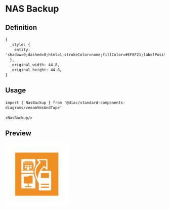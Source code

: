 # NAS Backup

## Definition

```
{
  _style: { 
    entity: 'shadow=0;dashed=0;html=1;strokeColor=none;fillColor=#EF8F21;labelPosition=center;verticalLabelPosition=bottom;verticalAlign=top;align=center;outlineConnect=0;shape=mxgraph.veeam.nas_backup;',
  },
  _original_width: 44.8,
  _original_height: 44.8,
}
```

## Usage

```
import { NasBackup } from '@diac/standard-components-diagrams/veeamVmsAndTape'

<NasBackup/>
```

## Preview

<img src="./nas-backup.png" width="200"/>
